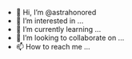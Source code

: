 - 👋 Hi, I’m @astrahonored
- 👀 I’m interested in ...
- 🌱 I’m currently learning ...
- 💞️ I’m looking to collaborate on ...
- 📫 How to reach me ...

<!---
astrahonored/astrahonored is a ✨ special ✨ repository because its `README.md` (this file) appears on your GitHub profile.
You can click the Preview link to take a look at your changes.
--->
